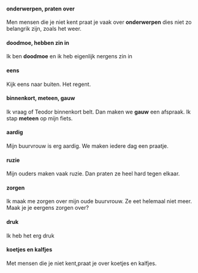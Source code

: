 #### onderwerpen, praten over
Men mensen die je niet kent praat je vaak over __onderwerpen__ dies niet zo belangrik zijn, zoals het weer.

#### doodmoe, hebben zin in
Ik ben __doodmoe__ en ik heb eigenlijk nergens zin in

#### eens
Kijk eens naar buiten. Het regent.

#### binnenkort, meteen, gauw
Ik vraag of Teodor binnenkort belt. Dan maken we __gauw__ een afspraak.
Ik stap __meteen__ op mijn fiets. 

#### aardig
Mijn buurvrouw is erg aardig. We maken iedere dag een praatje.

#### ruzie
Mijn ouders maken vaak ruzie. Dan praten ze heel hard tegen elkaar.

#### zorgen
Ik maak me zorgen over mijn oude buurvrouw. Ze eet helemaal niet meer.
Maak je je eergens zorgen over?

#### druk
Ik heb het erg druk

#### koetjes en kalfjes
Met mensen die je niet kent,praat je over koetjes en kalfjes.
